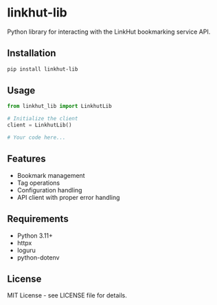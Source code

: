 # linkhut-lib

Python library for interacting with the LinkHut bookmarking service API.

## Installation

```bash
pip install linkhut-lib
```

## Usage

```python
from linkhut_lib import LinkhutLib

# Initialize the client
client = LinkhutLib()

# Your code here...
```

## Features

- Bookmark management
- Tag operations
- Configuration handling
- API client with proper error handling

## Requirements

- Python 3.11+
- httpx
- loguru
- python-dotenv

## License

MIT License - see LICENSE file for details.